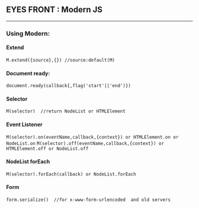 ## EYES FRONT : Modern JS

***

### Using Modern:

#### Extend
`M.extend({source},{}) //source:default(M)`

#### Document ready:
`document.ready(callback{,flag('start'||'end')})`

#### Selector
`M(selector)  //return NodeList or HTMLElement`

#### Event Listener
`
M(selector).on(eventName,callback,{context})
or
HTMLElement.on or NodeList.on
`
`
M(selector).off(eventName,callback,{context})
or
HTMLElement.off or NodeList.off
`
#### NodeList forEach
`
M(selector).forEach(callback)
or NodeList.forEach
`
#### Form
`
form.serialize()  //for x-www-form-urlencoded  and old servers
`

